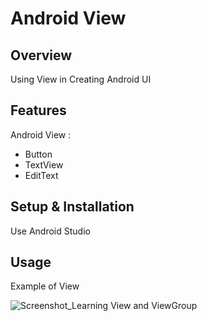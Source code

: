 # Android View

## Overview
Using View in Creating Android UI

## Features
Android View :
- Button
- TextView
- EditText

## Setup & Installation 
Use Android Studio

## Usage
Example of View

![Screenshot_Learning View and ViewGroup](https://user-images.githubusercontent.com/56164259/68088598-59b20f80-fe93-11e9-852d-100761101929.png)
